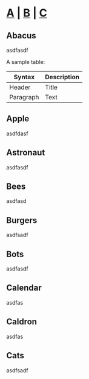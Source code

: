 # [A](#abacus) | [B](#bees) | [C](#calendar)

## Abacus
asdfasdf

A sample table:

| Syntax      | Description |
| ----------- | ----------- |
| Header      | Title       |
| Paragraph   | Text        |

## Apple
asdfdasf

## Astronaut
asdfasdf

## Bees
asdfasd

## Burgers
asdfsadf

## Bots
asdfasdf

## Calendar
asdfas

## Caldron
asdfas

## Cats
asdfsadf

